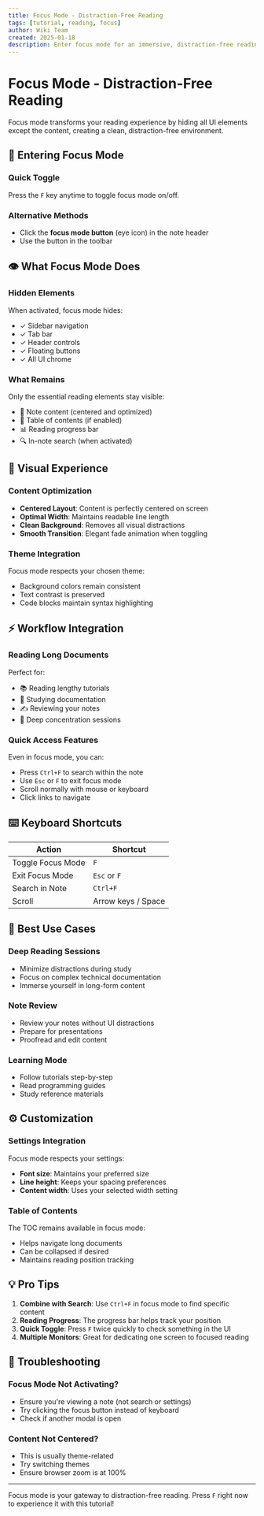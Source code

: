 ```yaml
---
title: Focus Mode - Distraction-Free Reading
tags: [tutorial, reading, focus]
author: Wiki Team
created: 2025-01-18
description: Enter focus mode for an immersive, distraction-free reading experience
---
```


# Focus Mode - Distraction-Free Reading

Focus mode transforms your reading experience by hiding all UI elements except the content, creating a clean, distraction-free environment.

## 🎯 Entering Focus Mode

### Quick Toggle
Press the `F` key anytime to toggle focus mode on/off.

### Alternative Methods
- Click the **focus mode button** (eye icon) in the note header
- Use the button in the toolbar

## 👁️ What Focus Mode Does

### Hidden Elements
When activated, focus mode hides:
- ✓ Sidebar navigation
- ✓ Tab bar
- ✓ Header controls
- ✓ Floating buttons
- ✓ All UI chrome

### What Remains
Only the essential reading elements stay visible:
- 📄 Note content (centered and optimized)
- 📑 Table of contents (if enabled)
- 📊 Reading progress bar
- 🔍 In-note search (when activated)

## 🎨 Visual Experience

### Content Optimization
- **Centered Layout**: Content is perfectly centered on screen
- **Optimal Width**: Maintains readable line length
- **Clean Background**: Removes all visual distractions
- **Smooth Transition**: Elegant fade animation when toggling

### Theme Integration
Focus mode respects your chosen theme:
- Background colors remain consistent
- Text contrast is preserved
- Code blocks maintain syntax highlighting

## ⚡ Workflow Integration

### Reading Long Documents
Perfect for:
- 📚 Reading lengthy tutorials
- 📖 Studying documentation
- ✍️ Reviewing your notes
- 🎯 Deep concentration sessions

### Quick Access Features
Even in focus mode, you can:
- Press `Ctrl+F` to search within the note
- Use `Esc` or `F` to exit focus mode
- Scroll normally with mouse or keyboard
- Click links to navigate

## ⌨️ Keyboard Shortcuts

| Action | Shortcut |
|--------|----------|
| Toggle Focus Mode | `F` |
| Exit Focus Mode | `Esc` or `F` |
| Search in Note | `Ctrl+F` |
| Scroll | Arrow keys / Space |

## 🎯 Best Use Cases

### Deep Reading Sessions
- Minimize distractions during study
- Focus on complex technical documentation
- Immerse yourself in long-form content

### Note Review
- Review your notes without UI distractions
- Prepare for presentations
- Proofread and edit content

### Learning Mode
- Follow tutorials step-by-step
- Read programming guides
- Study reference materials

## ⚙️ Customization

### Settings Integration
Focus mode respects your settings:
- **Font size**: Maintains your preferred size
- **Line height**: Keeps your spacing preferences
- **Content width**: Uses your selected width setting

### Table of Contents
The TOC remains available in focus mode:
- Helps navigate long documents
- Can be collapsed if desired
- Maintains reading position tracking

## 💡 Pro Tips

1. **Combine with Search**: Use `Ctrl+F` in focus mode to find specific content
2. **Reading Progress**: The progress bar helps track your position
3. **Quick Toggle**: Press `F` twice quickly to check something in the UI
4. **Multiple Monitors**: Great for dedicating one screen to focused reading

## 🔧 Troubleshooting

### Focus Mode Not Activating?
- Ensure you're viewing a note (not search or settings)
- Try clicking the focus button instead of keyboard
- Check if another modal is open

### Content Not Centered?
- This is usually theme-related
- Try switching themes
- Ensure browser zoom is at 100%

---

Focus mode is your gateway to distraction-free reading. Press `F` right now to experience it with this tutorial!